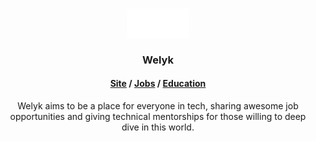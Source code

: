 <h3 align="center">
	<img
        alt="Logo"
        width="100"
        src="https://raw.githubusercontent.com/welykfoss/.github/main/assets/images/logo.png"
    />
    <br/><br/>
	Welyk
</h3>

<h4 align="center">
  <a href="https://welyk.tech" target="_blank">Site</a>
  /
  <a href="https://github.com/GuidoPenta/forloop-job-board" target="_blank">Jobs</a>
  /
  <a href="https://tomorrowdevs.com/" target="_blank">Education</a>


</h4>

<p align="center">
  Welyk aims to be a place for everyone in tech, sharing awesome job opportunities and giving technical mentorships for those willing to deep dive in this world.
</p>
